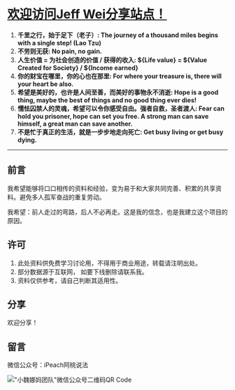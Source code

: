 # [欢迎访问Jeff Wei分享站点！](https://onhalfway.github.io/weijiacheng)

1. **千里之行，始于足下（老子）: The journey of a thousand miles begins with a single step! (Lao Tzu)**
2. **不劳则无获: No pain, no gain.**
3. **人生价值 = 为社会创造的价值 / 获得的收入: ${Life value} = ${Value Created for Society} / ${Income earned}**
4. **你的财宝在哪里，你的心也在那里: For where your treasure is, there will your heart be also.**
5. **希望是美好的，也许是人间至善，而美好的事物永不消逝: Hope is a good thing, maybe the best of things and no good thing ever dies!**
6. **懦怯囚禁人的灵魂，希望可以令你感受自由。强者自救，圣者渡人: Fear can hold you prisoner, hope can set you free. A strong man can save himself, a great man can save another.**
7. **不是忙于真正的生活，就是一步步地走向死亡: Get busy living or get busy dying.**

---

## 前言

我希望能够将口口相传的资料和经验，变为易于和大家共同完善、积累的共享资料。避免多人孤军奋战的重复劳动。

我希望：前人走过的弯路，后人不必再走。这是我的信念，也是我建立这个项目的原因。

## 许可

1. 此处资料供免费学习讨论用，不得用于商业用途，转载请注明出处。
2. 部分数据源于互联网， 如要下线删除请联系我。
3. 资料仅供参考，请自己判断其适用性。

## 分享

欢迎分享！

## 留言

微信公众号：iPeach阿桃说法

!["小魏娜妈团队"微信公众号二维码QR Code](/weijiacheng/img/wechat-qr-code.jpg)
